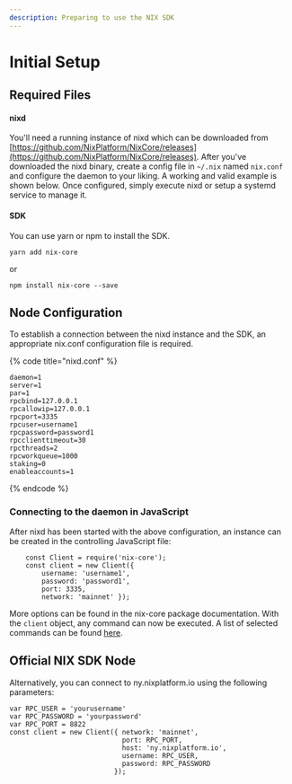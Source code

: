 ```yaml
---
description: Preparing to use the NIX SDK
---
```


# Initial Setup

## Required Files

#### nixd

You'll need a running instance of nixd which can be downloaded from [https://github.com/NixPlatform/NixCore/releases](https://github.com/NixPlatform/NixCore/releases). After you've downloaded the nixd binary, create a config file in `~/.nix` named `nix.conf` and configure the daemon to your liking. A working and valid example is shown below. Once configured, simply execute nixd or setup a systemd service to manage it.

#### SDK

You can use yarn or npm to install the SDK.

```text
yarn add nix-core
```

or

```text
npm install nix-core --save
```

## Node Configuration

To establish a connection between the nixd instance and the SDK, an appropriate nix.conf configuration file is required.

{% code title="nixd.conf" %}
```text
daemon=1
server=1
par=1
rpcbind=127.0.0.1
rpcallowip=127.0.0.1
rpcport=3335
rpcuser=username1
rpcpassword=password1
rpcclienttimeout=30
rpcthreads=2
rpcworkqueue=1000
staking=0
enableaccounts=1
```
{% endcode %}

### Connecting to the daemon in JavaScript

After nixd has been started with the above configuration, an instance can be created in the controlling JavaScript file:

```text
    const Client = require('nix-core');
    const client = new Client({
        username: 'username1',
        password: 'password1',
        port: 3335,
        network: 'mainnet' });
```

More options can be found in the nix-core package documentation. With the `client` object, any command can now be executed. A list of selected commands can be found [here](usage-guide.md).

## Official NIX SDK Node

Alternatively, you can connect to ny.nixplatform.io using the following parameters:

```text
var RPC_USER = 'yourusername'
var RPC_PASSWORD = 'yourpassword'
var RPC_PORT = 8822
const client = new Client({ network: 'mainnet',
                            port: RPC_PORT,
                            host: 'ny.nixplatform.io',
                            username: RPC_USER,
                            password: RPC_PASSWORD
                          });
```

